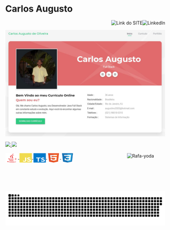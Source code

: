 # Carlos Augusto

<a target="_blank" href="https://www.linkedin.com/in/carlos-augusto-47a1764a/">
  <img align="right" alt="LinkedIn" title="LinkedIn" src="https://img.shields.io/badge/-LinkedIn-%230077B5?style=for-the-badge&logo=linkedin&logoColor=white" target="_blank"></a>

<a target="_blank" href="http://oraculocs.github.io/">
  <img align="right" alt="Link do SITE" title="Link do SITE" src="https://img.shields.io/badge/-Página Pessoal-%23EA4335?style=for-the-badge&logo=&logoColor=white" target="_blank">
</a>

<br>

<p align="center">
  <img src="https://github.com/oraculocs/assets/blob/master/cv/home.JPG" />
  
<div>
  <a href="https://github.com/oraculocs">
  <img height="180em" src="https://github-readme-stats.vercel.app/api?username=oraculocs&show_icons=true&theme=dracula&include_all_commits=true&count_private=true"/>
  <img height="180em" src="https://github-readme-stats.vercel.app/api/top-langs/?username=oraculocs&layout=compact&langs_count=16&theme=dracula"/>
</div>
  
  <div style="display: inline_block"><br>
    <img align="center" alt="Java" title="Java" height="30" width="40" src="https://raw.githubusercontent.com/devicons/devicon/master/icons/java/java-plain.svg">
  <img align="center" alt="JavaScript" title="JavaScript" height="30" width="40" src="https://raw.githubusercontent.com/devicons/devicon/master/icons/javascript/javascript-plain.svg">
  <img align="center" alt="TypeScript" title="TypeScript" height="30" width="40" src="https://raw.githubusercontent.com/devicons/devicon/master/icons/typescript/typescript-plain.svg">
  <img align="center" alt="HTML" title="HTML" height="30" width="40" src="https://raw.githubusercontent.com/devicons/devicon/master/icons/html5/html5-original.svg">
  <img align="center" alt="CSS" title="CSS" height="30" width="40" src="https://raw.githubusercontent.com/devicons/devicon/master/icons/css3/css3-original.svg">

  <img align="right" alt="Rafa-yoda" height="120" width="120" src="https://media.giphy.com/media/lF1XZv45kIwMw/giphy.gif">
</div>

  ![Snake animation](https://github.com/oraculocs/oraculocs/blob/output/github-contribution-grid-snake.svg)

